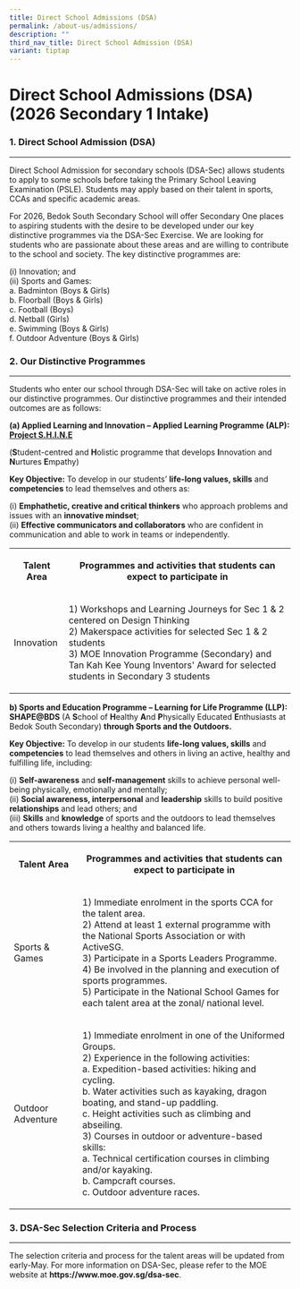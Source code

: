 ```yaml
---
title: Direct School Admissions (DSA)
permalink: /about-us/admissions/
description: ""
third_nav_title: Direct School Admission (DSA)
variant: tiptap
---
```

<h1>Direct School Admissions (DSA) (2026 Secondary 1 Intake)</h1>
<h3>1. Direct School Admission (DSA)</h3>
<hr>
<p>Direct School Admission for secondary schools (DSA-Sec) allows students
to apply to some schools before taking the Primary School Leaving Examination
(PSLE). Students may apply based on their talent in sports, CCAs and specific
academic areas.</p>
<p>For 2026, Bedok South Secondary School will offer Secondary One places
to aspiring students with the desire to be developed under our key distinctive
programmes via the DSA-Sec Exercise. We are looking for students who are
passionate about these areas and are willing to contribute to the school
and society. The key distinctive programmes are:</p>
<p>(i) Innovation; and
<br>(ii) Sports and Games:
<br>a. Badminton (Boys &amp; Girls)
<br>b. Floorball (Boys &amp; Girls)
<br>c. Football (Boys)
<br>d. Netball (Girls)
<br>e. Swimming (Boys &amp; Girls)
<br>f. Outdoor Adventure (Boys &amp; Girls)</p>
<h3>2. Our Distinctive Programmes</h3>
<hr>
<p>Students who enter our school through DSA-Sec will take on active roles
in our distinctive programmes. Our distinctive programmes and their intended
outcomes are as follows:</p>
<p><strong>(a) Applied Learning and Innovation – Applied Learning Programme (ALP): <u>Project S.H.I.N.E</u></strong>
</p>
<p>(<strong>S</strong>tudent-centred and <strong>H</strong>olistic programme
that develops <strong>I</strong>nnovation and <strong>N</strong>urtures <strong>E</strong>mpathy)</p>
<p><strong>Key Objective:</strong> To develop in our students’ <strong>life-long values, skills</strong> and <strong>competencies</strong> to
lead themselves and others as:</p>
<p>(i) <strong>Emphathetic, creative and critical thinkers</strong> who approach
problems and issues with an <strong>innovative mindset</strong>;
<br>(ii) <strong>Effective communicators and collaborators</strong> who are
confident in communication and able to work in teams or independently.</p>
<table style="minWidth: 50px">
<colgroup>
<col>
<col>
</colgroup>
<tbody>
<tr>
<th rowspan="1" colspan="1">
<p>Talent Area</p>
</th>
<th rowspan="1" colspan="1">
<p>Programmes and activities that students can expect to participate in</p>
</th>
</tr>
<tr>
<td rowspan="1" colspan="1">
<p>Innovation</p>
</td>
<td rowspan="1" colspan="1">
<p>1) Workshops and Learning Journeys for Sec 1 &amp; 2 centered on Design
Thinking
<br>2) Makerspace activities for selected Sec 1 &amp; 2 students
<br>3) MOE Innovation Programme (Secondary) and Tan Kah Kee Young Inventors'
Award for selected students in Secondary 3 students</p>
</td>
</tr>
</tbody>
</table>
<p><strong>b) Sports and Education Programme – Learning for Life Programme (LLP): SHAPE@BDS</strong> (A <strong>S</strong>chool
of <strong>H</strong>ealthy <strong>A</strong>nd <strong>P</strong>hysically
Educated <strong>E</strong>nthusiasts at Bedok South Secondary) <strong>through Sports and the Outdoors.</strong>
</p>
<p><strong>Key Objective:</strong> To develop in our students <strong>life-long values, skills</strong> and <strong>competencies</strong> to
lead themselves and others in living an active, healthy and fulfilling
life, including:</p>
<p>(i) <strong>Self-awareness</strong> and <strong>self-management</strong> skills
to achieve personal well-being physically, emotionally and mentally;
<br>(ii) <strong>Social awareness, interpersonal</strong> and <strong>leadership</strong> skills
to build positive <strong>relationships</strong> and lead others; and
<br>(iii) <strong>Skills</strong> and <strong>knowledge</strong> of sports and
the outdoors to lead themselves and others towards living a healthy and
balanced life.</p>
<table style="minWidth: 50px">
<colgroup>
<col>
<col>
</colgroup>
<tbody>
<tr>
<th rowspan="1" colspan="1">
<p>Talent Area</p>
</th>
<th rowspan="1" colspan="1">
<p>Programmes and activities that students can expect to participate in</p>
</th>
</tr>
<tr>
<td rowspan="1" colspan="1">
<p>Sports &amp; Games</p>
</td>
<td rowspan="1" colspan="1">
<p>1) Immediate enrolment in the sports CCA for the talent area.
<br>2) Attend at least 1 external programme with the National Sports Association
or with ActiveSG.
<br>3) Participate in a Sports Leaders Programme.
<br>4) Be involved in the planning and execution of sports programmes.
<br>5) Participate in the National School Games for each talent area at the
zonal/ national level.</p>
</td>
</tr>
<tr>
<td rowspan="1" colspan="1">
<p>Outdoor Adventure</p>
</td>
<td rowspan="1" colspan="1">
<p>1) Immediate enrolment in one of the Uniformed Groups.
<br>2) Experience in the following activities:
<br>a. Expedition-based activities: hiking and cycling.
<br>b. Water activities such as kayaking, dragon boating, and stand-up paddling.
<br>c. Height activities such as climbing and abseiling.
<br>3) Courses in outdoor or adventure-based skills:
<br>a. Technical certification courses in climbing and/or kayaking.
<br>b. Campcraft courses.
<br>c. Outdoor adventure races.</p>
</td>
</tr>
</tbody>
</table>
<h3>3. DSA-Sec Selection Criteria and Process</h3>
<hr>
<p>The selection criteria and process for the talent areas will be updated
from early-May. For more information on DSA-Sec, please refer to the MOE
website at <strong><a rel="noopener noreferrer nofollow" target="_blank">https://www.moe.gov.sg/dsa-sec</a></strong>.</p>
<p></p>
<p>
<br>
</p>
<h3></h3>
<p></p>